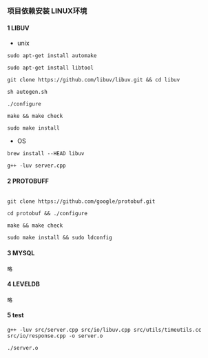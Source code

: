 ###  项目依赖安装 LINUX环境

#### 1 LIBUV

* unix
```text
sudo apt-get install automake

sudo apt-get install libtool

git clone https://github.com/libuv/libuv.git && cd libuv

sh autogen.sh

./configure

make && make check

sudo make install

```

* OS

```
brew install --HEAD libuv

g++ -luv server.cpp
```

#### 2 PROTOBUFF

```text

git clone https://github.com/google/protobuf.git

cd protobuf && ./configure

make && make check

sudo make install && sudo ldconfig

```

#### 3 MYSQL

```text
略
```

#### 4 LEVELDB

```text
略
```

#### 5 test

```
g++ -luv src/server.cpp src/io/libuv.cpp src/utils/timeutils.cc src/io/response.cpp -o server.o

./server.o
```
